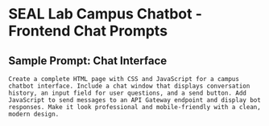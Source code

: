 # SEAL Lab Campus Chatbot - Frontend Chat Prompts

## Sample Prompt: Chat Interface
```
Create a complete HTML page with CSS and JavaScript for a campus chatbot interface. Include a chat window that displays conversation history, an input field for user questions, and a send button. Add JavaScript to send messages to an API Gateway endpoint and display bot responses. Make it look professional and mobile-friendly with a clean, modern design.
```
